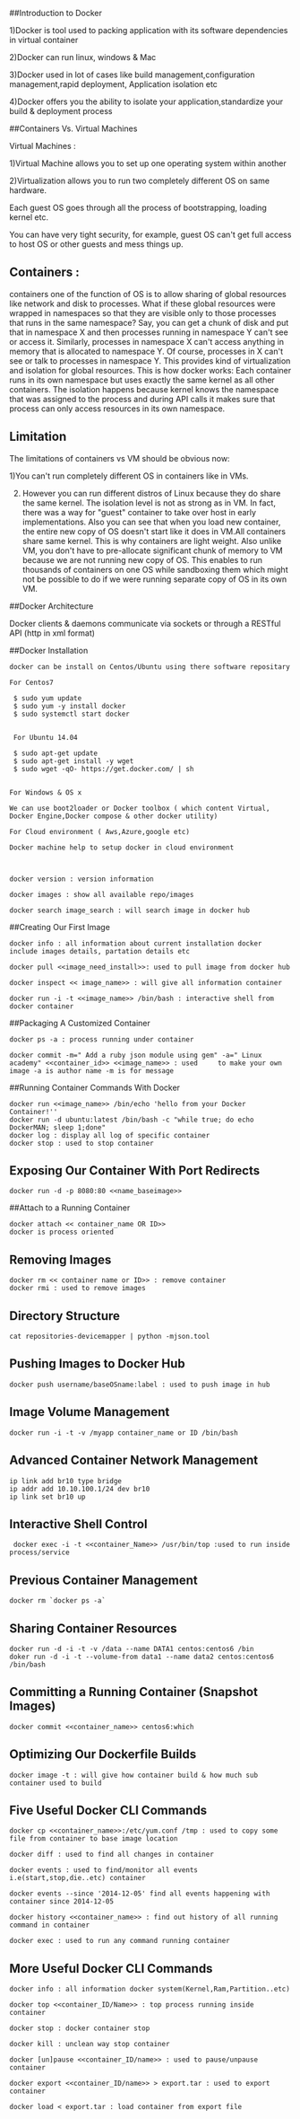 ##Introduction to Docker

 1)Docker is tool used to packing application with its software dependencies in virtual container
 
 2)Docker can run linux, windows & Mac
 
 3)Docker used in lot of cases like build management,configuration management,rapid deployment, Application isolation etc
 
 4)Docker offers you the ability to isolate your application,standardize your build & deployment process
 
##Containers Vs. Virtual Machines

Virtual Machines :                  

1)Virtual Machine allows you to set up one operating system within another

2)Virtualization allows you to run two completely different OS on same hardware. 

Each guest OS goes through all the process of bootstrapping, loading kernel etc. 

You can have very tight security, for example, guest OS can't get full access to host OS or other guests and mess things up.
		    
## Containers :              
 
 containers one of the function of OS is to allow sharing of global resources like network and disk to processes.
What if these global resources were wrapped in namespaces so that they are visible only to those processes that runs in the same namespace? Say, you can get a chunk of disk and put that in namespace X and then processes running in namespace Y can't see or access it. Similarly, processes in namespace X can't access anything in memory that is allocated to namespace Y. Of course, processes in X can't see or talk to processes in namespace Y. This provides kind of virtualization and isolation for global resources. 
This is how docker works: Each container runs in its own namespace but uses exactly the same kernel as all other containers. 
The isolation happens because kernel knows the namespace that was assigned to the process and during API calls it makes sure that process can only access resources in its own namespace.
            
            
## Limitation

  The limitations of containers vs VM should be obvious now:
  
  1)You can't run completely different OS in containers like in VMs. 

 2) However you can run different distros of Linux because they do share the same kernel. The isolation level is not 	 as strong as in VM. In fact, there was a way for "guest" container to take over host in early implementations. 
    Also you can see that when you load new container, the entire new copy of OS doesn't start like it does in 			VM.All containers share same kernel. This is why containers are light weight. Also unlike VM, you don't have to 	pre-allocate significant chunk of memory to VM because we are not running new copy of OS. 
 	This enables to run thousands of containers on one OS while sandboxing them which might not be possible to do if 	 we were running separate copy of OS in its own VM.


##Docker Architecture

 Docker clients & daemons communicate via sockets or through a RESTful API (http in xml format)

 
##Docker Installation

	docker can be install on Centos/Ubuntu using there software repositary 
    
    For Centos7 
    
     $ sudo yum update
	 $ sudo yum -y install docker
	 $ sudo systemctl start docker
     
     
     For Ubuntu 14.04
     
     $ sudo apt-get update
	 $ sudo apt-get install -y wget
	 $ sudo wget -qO- https://get.docker.com/ | sh
    
    
    For Windows & OS x
     
    We can use boot2loader or Docker toolbox ( which content Virtual, Docker Engine,Docker compose & other docker utility) 
    
    For Cloud environment ( Aws,Azure,google etc)
    
    Docker machine help to setup docker in cloud environment 
    
       
    
    docker version : version information 
 	
 	docker images : show all available repo/images
        
    docker search image_search : will search image in docker hub
    
    

##Creating Our First Image

 	docker info : all information about current installation docker include images details, partation details etc
 	
 	docker pull <<image_need_install>>: used to pull image from docker hub
 	
 	docker inspect << image_name>> : will give all information container
 	
 	docker run -i -t <<image_name>> /bin/bash : interactive shell from docker container

 
##Packaging A Customized Container
	
	docker ps -a : process running under container
 	
 	docker commit -m=" Add a ruby json module using gem" -a=" Linux academy" <<container_id>> <<image_name>> : used 	to make your own image -a is author name -m is for message

 
##Running Container Commands With Docker

 	docker run <<image_name>> /bin/echo 'hello from your Docker Container!''
 	docker run -d ubuntu:latest /bin/bash -c "while true; do echo DockerMAN; sleep 1;done"
 	docker log : display all log of specific container
 	docker stop : used to stop container

## Exposing Our Container With Port Redirects

 	docker run -d -p 8080:80 <<name_baseimage>>
 
##Attach to a Running Container

 	docker attach << container_name OR ID>>
	docker is process oriented

## Removing Images

 	docker rm << container name or ID>> : remove container
 	docker rmi : used to remove images

## Directory Structure

 	cat repositories-devicemapper | python -mjson.tool

## Pushing Images to Docker Hub

 	docker push username/baseOSname:label : used to push image in hub

## Image Volume Management

 	docker run -i -t -v /myapp container_name or ID /bin/bash

## Advanced Container Network Management

 	ip link add br10 type bridge
 	ip addr add 10.10.100.1/24 dev br10
 	ip link set br10 up

## Interactive Shell Control

	 docker exec -i -t <<container_Name>> /usr/bin/top :used to run inside process/service

## Previous Container Management

 	docker rm `docker ps -a`

## Sharing Container Resources

 	docker run -d -i -t -v /data --name DATA1 centos:centos6 /bin
	doker run -d -i -t --volume-from data1 --name data2 centos:centos6 /bin/bash

## Committing a Running Container (Snapshot Images)

 	docker commit <<container_name>> centos6:which

## Optimizing Our Dockerfile Builds

 	docker image -t : will give how container build & how much sub container used to build

## Five Useful Docker CLI Commands

 	docker cp <<container_name>>:/etc/yum.conf /tmp : used to copy some file from container to base image location
 
	docker diff : used to find all changes in container
 
 	docker events : used to find/monitor all events i.e(start,stop,die..etc) container
 
	docker events --since '2014-12-05' find all events happening with container since 2014-12-05
 
 	docker history <<container_name>> : find out history of all running command in container
 
 	docker exec : used to run any command running container

## More Useful Docker CLI Commands

 	docker info : all information docker system(Kernel,Ram,Partition..etc)
 
 	docker top <<container_ID/Name>> : top process running inside container
 
 	docker stop : docker container stop
 
 	docker kill : unclean way stop container
 	
 	docker [un]pause <<container_ID/name>> : used to pause/unpause container

	docker export <<container_ID/name>> > export.tar : used to export container
 	
 	docker load < export.tar : load container from export file
